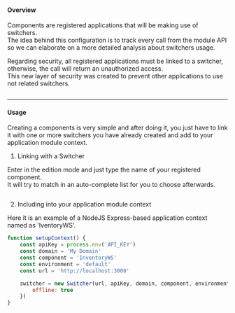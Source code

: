 #### Overview
Components are registered applications that will be making use of switchers.
</br>The idea behind this configuration is to track every call from the module API so we can elaborate on a more detailed analysis about switchers usage.

Regarding security, all registered applications must be linked to a switcher, otherwise, the call will return an unauthorized access.
</br>This new layer of security was created to prevent other applications to use not related switchers.

<img src="[$ASSETS_LOCATION]/documentation/images/components/component.jpg" class="image-style shadow" alt=""/><p>

* * *

#### Usage
Creating a components is very simple and after doing it, you just have to link it with one or more switchers you have already created and add to your application module context.

1. Linking with a Switcher

  Enter in the edition mode and just type the name of your registered component. 
  </br>It will try to match in an auto-complete list for you to choose afterwards.

  <img src="[$ASSETS_LOCATION]/documentation/images/components/component_add.jpg" class="image-style shadow" alt=""/><p>

2. Including into your application module context

  Here it is an example of a NodeJS Express-based application context named as 'IventoryWS'.

  ```js
  function setupContext() {
      const apiKey = process.env('API_KEY')
      const domain = 'My Domain'
      const component = 'InventoryWS'
      const environment = 'default'
      const url = 'http://localhost:3000'

      switcher = new Switcher(url, apiKey, domain, component, environment, {
          offline: true
      })
  }
  ```